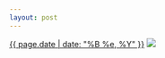 ```yaml
---
layout: post
---
```


<p>
  <time><a href="/92">{{ page.date | date: "%B %e, %Y" }}</a></time>
  <a href="/92"><img src="{{ site.assets_url }}/92-640.jpg" srcset="{{ site.assets_url }}/92-1280.jpg 1280w, {{ site.assets_url }}/92-960.jpg 960w, {{ site.assets_url }}/92-640.jpg 640w, {{ site.assets_url }}/92-320.jpg 320w" sizes="(min-width: 700px) 50vw, calc(100vw - 2rem)" /></a>
</p>
